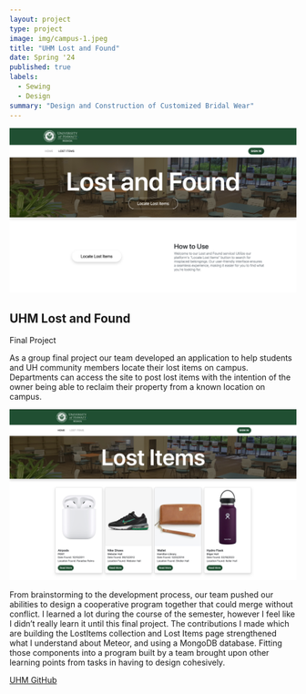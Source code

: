 ```yaml
---
layout: project
type: project
image: img/campus-1.jpeg
title: "UHM Lost and Found"
date: Spring '24
published: true
labels:
  - Sewing
  - Design
summary: "Design and Construction of Customized Bridal Wear"
---
```


<div class="text-center p-4">
  <img width="1000px" 
       src="../img/final-landing.png" 
       class="img-thumbnail" >
</div>

## UHM Lost and Found
Final Project

As a group final project our team developed an application to help students and UH community members  locate their lost items on campus. Departments can access the site to post lost items with the intention of the owner being able to reclaim their property from a known location on campus.


<div class="text-center p-4">
  <img width="1000px" 
       src="../img/final-lost-items.png" 
       class="img-thumbnail" >
</div>


From brainstorming to the development process, our team pushed our abilities to design a cooperative program together that could merge without conflict. I learned a lot during the course of the semester, however I feel like I didn’t really learn it until this final project. The contributions I made which are building the LostItems collection and Lost Items page strengthened what I understand about Meteor, and using a MongoDB database. Fitting those components into a program built by a team brought upon other learning points from tasks in having to design cohesively.

[UHM GitHub](https://github.com/uhm-lost-and-found/uhm-lost-and-found)
